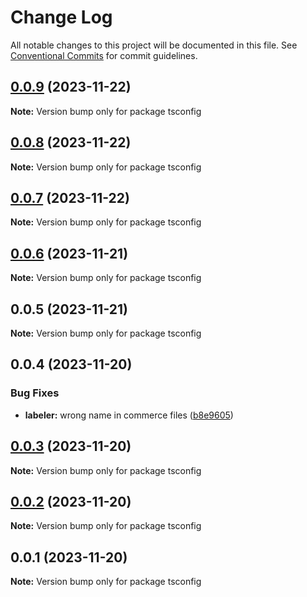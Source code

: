 # Change Log

All notable changes to this project will be documented in this file.
See [Conventional Commits](https://conventionalcommits.org) for commit guidelines.

## [0.0.9](https://github.com/Yokaito/quixer/compare/v0.0.8...v0.0.9) (2023-11-22)

**Note:** Version bump only for package tsconfig

## [0.0.8](https://github.com/Yokaito/quixer/compare/v0.0.7...v0.0.8) (2023-11-22)

**Note:** Version bump only for package tsconfig

## [0.0.7](https://github.com/Yokaito/quixer/compare/v0.0.6...v0.0.7) (2023-11-22)

**Note:** Version bump only for package tsconfig

## [0.0.6](https://github.com/Yokaito/quixer/compare/v0.0.5...v0.0.6) (2023-11-21)

**Note:** Version bump only for package tsconfig

## 0.0.5 (2023-11-21)

**Note:** Version bump only for package tsconfig

## 0.0.4 (2023-11-20)

### Bug Fixes

- **labeler:** wrong name in commerce files ([b8e9605](https://github.com/Yokaito/quixer/commit/b8e96056f2b9dab982b8ba77c37b80749b4821f3))

## [0.0.3](https://github.com/Yokaito/quixer/compare/v0.0.2...v0.0.3) (2023-11-20)

**Note:** Version bump only for package tsconfig

## [0.0.2](https://github.com/Yokaito/quixer/compare/v0.0.1...v0.0.2) (2023-11-20)

**Note:** Version bump only for package tsconfig

## 0.0.1 (2023-11-20)

**Note:** Version bump only for package tsconfig
